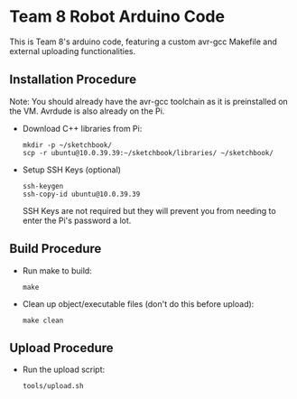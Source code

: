 # Team 8 Robot Arduino Code

This is Team 8's arduino code, featuring a custom avr-gcc Makefile and external uploading functionalities.

## Installation Procedure

Note: You should already have the avr-gcc toolchain as it is preinstalled on the VM. Avrdude is also already on the Pi.

 - Download C++ libraries from Pi:
	```
	mkdir -p ~/sketchbook/
	scp -r ubuntu@10.0.39.39:~/sketchbook/libraries/ ~/sketchbook/
	```
	
 - Setup SSH Keys (optional)
	```
	ssh-keygen
	ssh-copy-id ubuntu@10.0.39.39
	```

	SSH Keys are not required but they will prevent you from needing to enter the Pi's password a lot.
	
## Build Procedure

 - Run make to build:
	```
	make
	```
 - Clean up object/executable files (don't do this before upload):
	```
	make clean
	```
## Upload Procedure

 - Run the upload script:
	```
	tools/upload.sh
	```
